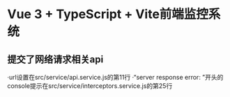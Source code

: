 # Vue 3 + TypeScript + Vite前端监控系统
## 提交了网络请求相关api
·url设置在src/service/api.service.js的第11行
·“server response error: ”开头的console提示在src/service/interceptors.service.js的第25行
